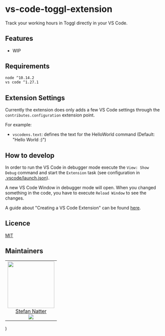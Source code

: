 # vs-code-toggl-extension

Track your working hours in Toggl directly in your VS Code.

## Features

- WIP

## Requirements

```sh
node ^10.14.2
vs code ^1.27.1
```

## Extension Settings

Currently the extension does only adds a few VS Code settings through
the `contributes.configuration` extension point.

For example:

- `vscodens.text`: defines the text for the HelloWorld command (Default:
  "Hello World :)")

## How to develop

In order to run the VS Code in debugger mode execute the `View: Show Debug`
command and start the `Extension` task (see configuration in
[.vscode/launch.json](.vscode/launch.json)).

A new VS Code Window in debugger mode will open. When you changed something in
the code, you have to execute `Reload Window` to see the changes.

A guide about "Creating a VS Code Extension" can be found [here](https://code.visualstudio.com/api).

## Licence

[MIT](./LICENCE)

## Maintainers

<table>
  <tbody>
    <tr>
      <td align="center">
        <a href="https://github.com/natterstefan">
          <img width="150" height="150" src="https://github.com/natterstefan.png?v=3&s=150">
          </br>
          Stefan Natter
        </a>
        <div>
          <a href="https://twitter.com/natterstefan">
            <img src="https://img.shields.io/twitter/follow/natterstefan.svg?style=social&label=Follow" />
          </a>
        </div>
      </td>
    </tr>
  <tbody>
</table>
)